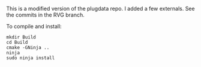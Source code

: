This is a modified version of the plugdata repo. I added a few externals. See the commits in the RVG branch.

To compile and install:

```
mkdir Build 
cd Build
cmake -GNinja ..
ninja
sudo ninja install
```
